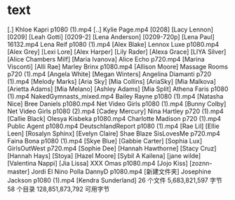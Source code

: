 # text


[.]                                    Khloe Kapri p1080 (1).mp4
[..]                                   Kylie Page.mp4
[0208]                                 [Lacy Lennon]
[0209]                                 [Leah Gotti]
[0209-2]                               [Lena Anderson]
[0209-720p]                            [Lena Paul]
16132.mp4                              Lena Reif p1080 (1).mp4
[Alex Blake]                           Lennox Luxe p1080.mp4
[Alex Grey]                            [Lexi Lore]
[Alex Harper]                          [Lily Rader]
[Alexa Grace]                          [LIYA Silver]
[Alice Chambers Milf]                  [Maria Ivanova]
Alice Echo p720.mp4                    [Marina Visconti]
[Alli Rae]                             Marley Brinx p1080.mp4
[Allison Moore]                        Massage Rooms p720 (1).mp4
[Angela White]                         [Megan Winters]
Angelina Diamanti  p720 (1).mp4        [Melody Marks]
[Aria Sky]                             [Mia Collins]
[AriaSky]                              [Mia Malkova]
[Arietta Adams]                        [Mia Melano]
[Ashley Adams]                         [Mia Split]
Athena Faris p1080 (1).mp4             NakedGymnasts_mixed.mp4
Bailey Rayne p1080 (1).mp4             [Natasha Nice]
Bree Daniels p1080.mp4                 Net Video Girls p1080 (1).mp4
[Bunny Colby]                          Net Video Girls p1080 (2).mp4
[Cadey Mercury]                        Nina Hartley  p720 (1).mp4
[Callie Black]                         Olesya Kisbeka p1080.mp4
Charlotte Madison  p720 (1).mp4        Public Agent p1080.mp4
DeutschlandReport p1080 (1).mp4        [Rae Lil]
[Ellie Leen]                           [Rosalyn Sphinx]
[Evelyn Claire]                        Shae Blaze SisLovesMe p720.mp4
Faina Bona p1080 (1).mp4               [Skye Blue]
[Gabbie Carter]                        [Sophia Lux]
GirlsOutWest p720.mp4                  [Sophie Dee]
[Hannah Hawthorne]                     [Stacy Cruz]
[Hannah Hays]                          [Stoya]
[Hazel Moore]                          [Sybil A Kailena]
[jane wilde]                           [Valentina Nappi]
[Jia Lissa]                            XXX Omas p1080.mp4
[Jojo Kiss]                            [zoznn-master]
Jordi El Nino Polla DannyD p1080.mp4   [新建文件夹]
Josephine Jackson p1080 (1).mp4
[Kendra Sunderland]
              26 个文件  5,683,821,597 字节
              58 个目录 128,851,873,792 可用字节
